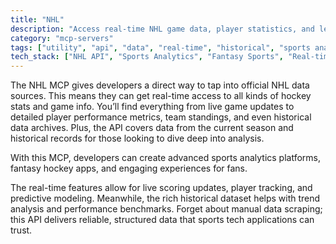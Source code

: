 ```yaml
---
title: "NHL"
description: "Access real-time NHL game data, player statistics, and league standings for sports analytics and fantasy hockey applications."
category: "mcp-servers"
tags: ["utility", "api", "data", "real-time", "historical", "sports analytics", "fantasy hockey", "live scoring", "player tracking"]
tech_stack: ["NHL API", "Sports Analytics", "Fantasy Sports", "Real-time Data", "Statistics", "Data-driven applications"]
---
```


The NHL MCP gives developers a direct way to tap into official NHL data sources. This means they can get real-time access to all kinds of hockey stats and game info. You’ll find everything from live game updates to detailed player performance metrics, team standings, and even historical data archives. Plus, the API covers data from the current season and historical records for those looking to dive deep into analysis.

With this MCP, developers can create advanced sports analytics platforms, fantasy hockey apps, and engaging experiences for fans. 

The real-time features allow for live scoring updates, player tracking, and predictive modeling. Meanwhile, the rich historical dataset helps with trend analysis and performance benchmarks. Forget about manual data scraping; this API delivers reliable, structured data that sports tech applications can trust.